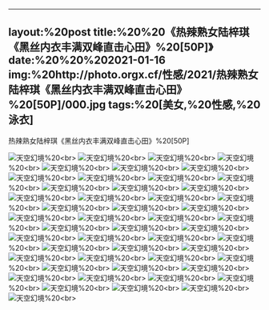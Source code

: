 ﻿---
layout:%20post
title:%20%20《热辣熟女陆梓琪《黑丝内衣丰满双峰直击心田》%20[50P]》
date:%20%20%202021-01-16
img:%20http://photo.orgx.cf/性感/2021/热辣熟女陆梓琪《黑丝内衣丰满双峰直击心田》%20[50P]/000.jpg
tags:%20[美女,%20性感,%20泳衣]
---

热辣熟女陆梓琪《黑丝内衣丰满双峰直击心田》%20[50P]



![天空幻境](http://photo.orgx.cf/性感/2021/热辣熟女陆梓琪《黑丝内衣丰满双峰直击心田》%20[50P]/001.jpg%20''天空幻境'')%20<br>
![天空幻境](http://photo.orgx.cf/性感/2021/热辣熟女陆梓琪《黑丝内衣丰满双峰直击心田》%20[50P]/002.jpg%20''天空幻境'')%20<br>
![天空幻境](http://photo.orgx.cf/性感/2021/热辣熟女陆梓琪《黑丝内衣丰满双峰直击心田》%20[50P]/003.jpg%20''天空幻境'')%20<br>
![天空幻境](http://photo.orgx.cf/性感/2021/热辣熟女陆梓琪《黑丝内衣丰满双峰直击心田》%20[50P]/004.jpg%20''天空幻境'')%20<br>
![天空幻境](http://photo.orgx.cf/性感/2021/热辣熟女陆梓琪《黑丝内衣丰满双峰直击心田》%20[50P]/005.jpg%20''天空幻境'')%20<br>
![天空幻境](http://photo.orgx.cf/性感/2021/热辣熟女陆梓琪《黑丝内衣丰满双峰直击心田》%20[50P]/006.jpg%20''天空幻境'')%20<br>
![天空幻境](http://photo.orgx.cf/性感/2021/热辣熟女陆梓琪《黑丝内衣丰满双峰直击心田》%20[50P]/007.jpg%20''天空幻境'')%20<br>
![天空幻境](http://photo.orgx.cf/性感/2021/热辣熟女陆梓琪《黑丝内衣丰满双峰直击心田》%20[50P]/008.jpg%20''天空幻境'')%20<br>
![天空幻境](http://photo.orgx.cf/性感/2021/热辣熟女陆梓琪《黑丝内衣丰满双峰直击心田》%20[50P]/009.jpg%20''天空幻境'')%20<br>
![天空幻境](http://photo.orgx.cf/性感/2021/热辣熟女陆梓琪《黑丝内衣丰满双峰直击心田》%20[50P]/010.jpg%20''天空幻境'')%20<br>
![天空幻境](http://photo.orgx.cf/性感/2021/热辣熟女陆梓琪《黑丝内衣丰满双峰直击心田》%20[50P]/011.jpg%20''天空幻境'')%20<br>
![天空幻境](http://photo.orgx.cf/性感/2021/热辣熟女陆梓琪《黑丝内衣丰满双峰直击心田》%20[50P]/012.jpg%20''天空幻境'')%20<br>
![天空幻境](http://photo.orgx.cf/性感/2021/热辣熟女陆梓琪《黑丝内衣丰满双峰直击心田》%20[50P]/013.jpg%20''天空幻境'')%20<br>
![天空幻境](http://photo.orgx.cf/性感/2021/热辣熟女陆梓琪《黑丝内衣丰满双峰直击心田》%20[50P]/014.jpg%20''天空幻境'')%20<br>
![天空幻境](http://photo.orgx.cf/性感/2021/热辣熟女陆梓琪《黑丝内衣丰满双峰直击心田》%20[50P]/015.jpg%20''天空幻境'')%20<br>
![天空幻境](http://photo.orgx.cf/性感/2021/热辣熟女陆梓琪《黑丝内衣丰满双峰直击心田》%20[50P]/016.jpg%20''天空幻境'')%20<br>
![天空幻境](http://photo.orgx.cf/性感/2021/热辣熟女陆梓琪《黑丝内衣丰满双峰直击心田》%20[50P]/017.jpg%20''天空幻境'')%20<br>
![天空幻境](http://photo.orgx.cf/性感/2021/热辣熟女陆梓琪《黑丝内衣丰满双峰直击心田》%20[50P]/018.jpg%20''天空幻境'')%20<br>
![天空幻境](http://photo.orgx.cf/性感/2021/热辣熟女陆梓琪《黑丝内衣丰满双峰直击心田》%20[50P]/019.jpg%20''天空幻境'')%20<br>
![天空幻境](http://photo.orgx.cf/性感/2021/热辣熟女陆梓琪《黑丝内衣丰满双峰直击心田》%20[50P]/020.jpg%20''天空幻境'')%20<br>
![天空幻境](http://photo.orgx.cf/性感/2021/热辣熟女陆梓琪《黑丝内衣丰满双峰直击心田》%20[50P]/021.jpg%20''天空幻境'')%20<br>
![天空幻境](http://photo.orgx.cf/性感/2021/热辣熟女陆梓琪《黑丝内衣丰满双峰直击心田》%20[50P]/022.jpg%20''天空幻境'')%20<br>
![天空幻境](http://photo.orgx.cf/性感/2021/热辣熟女陆梓琪《黑丝内衣丰满双峰直击心田》%20[50P]/023.jpg%20''天空幻境'')%20<br>
![天空幻境](http://photo.orgx.cf/性感/2021/热辣熟女陆梓琪《黑丝内衣丰满双峰直击心田》%20[50P]/024.jpg%20''天空幻境'')%20<br>
![天空幻境](http://photo.orgx.cf/性感/2021/热辣熟女陆梓琪《黑丝内衣丰满双峰直击心田》%20[50P]/025.jpg%20''天空幻境'')%20<br>
![天空幻境](http://photo.orgx.cf/性感/2021/热辣熟女陆梓琪《黑丝内衣丰满双峰直击心田》%20[50P]/026.jpg%20''天空幻境'')%20<br>
![天空幻境](http://photo.orgx.cf/性感/2021/热辣熟女陆梓琪《黑丝内衣丰满双峰直击心田》%20[50P]/027.jpg%20''天空幻境'')%20<br>
![天空幻境](http://photo.orgx.cf/性感/2021/热辣熟女陆梓琪《黑丝内衣丰满双峰直击心田》%20[50P]/028.jpg%20''天空幻境'')%20<br>
![天空幻境](http://photo.orgx.cf/性感/2021/热辣熟女陆梓琪《黑丝内衣丰满双峰直击心田》%20[50P]/029.jpg%20''天空幻境'')%20<br>
![天空幻境](http://photo.orgx.cf/性感/2021/热辣熟女陆梓琪《黑丝内衣丰满双峰直击心田》%20[50P]/030.jpg%20''天空幻境'')%20<br>
![天空幻境](http://photo.orgx.cf/性感/2021/热辣熟女陆梓琪《黑丝内衣丰满双峰直击心田》%20[50P]/031.jpg%20''天空幻境'')%20<br>
![天空幻境](http://photo.orgx.cf/性感/2021/热辣熟女陆梓琪《黑丝内衣丰满双峰直击心田》%20[50P]/032.jpg%20''天空幻境'')%20<br>
![天空幻境](http://photo.orgx.cf/性感/2021/热辣熟女陆梓琪《黑丝内衣丰满双峰直击心田》%20[50P]/033.jpg%20''天空幻境'')%20<br>
![天空幻境](http://photo.orgx.cf/性感/2021/热辣熟女陆梓琪《黑丝内衣丰满双峰直击心田》%20[50P]/034.jpg%20''天空幻境'')%20<br>
![天空幻境](http://photo.orgx.cf/性感/2021/热辣熟女陆梓琪《黑丝内衣丰满双峰直击心田》%20[50P]/035.jpg%20''天空幻境'')%20<br>
![天空幻境](http://photo.orgx.cf/性感/2021/热辣熟女陆梓琪《黑丝内衣丰满双峰直击心田》%20[50P]/036.jpg%20''天空幻境'')%20<br>
![天空幻境](http://photo.orgx.cf/性感/2021/热辣熟女陆梓琪《黑丝内衣丰满双峰直击心田》%20[50P]/037.jpg%20''天空幻境'')%20<br>
![天空幻境](http://photo.orgx.cf/性感/2021/热辣熟女陆梓琪《黑丝内衣丰满双峰直击心田》%20[50P]/038.jpg%20''天空幻境'')%20<br>
![天空幻境](http://photo.orgx.cf/性感/2021/热辣熟女陆梓琪《黑丝内衣丰满双峰直击心田》%20[50P]/039.jpg%20''天空幻境'')%20<br>
![天空幻境](http://photo.orgx.cf/性感/2021/热辣熟女陆梓琪《黑丝内衣丰满双峰直击心田》%20[50P]/040.jpg%20''天空幻境'')%20<br>
![天空幻境](http://photo.orgx.cf/性感/2021/热辣熟女陆梓琪《黑丝内衣丰满双峰直击心田》%20[50P]/041.jpg%20''天空幻境'')%20<br>
![天空幻境](http://photo.orgx.cf/性感/2021/热辣熟女陆梓琪《黑丝内衣丰满双峰直击心田》%20[50P]/042.jpg%20''天空幻境'')%20<br>
![天空幻境](http://photo.orgx.cf/性感/2021/热辣熟女陆梓琪《黑丝内衣丰满双峰直击心田》%20[50P]/043.jpg%20''天空幻境'')%20<br>
![天空幻境](http://photo.orgx.cf/性感/2021/热辣熟女陆梓琪《黑丝内衣丰满双峰直击心田》%20[50P]/044.jpg%20''天空幻境'')%20<br>
![天空幻境](http://photo.orgx.cf/性感/2021/热辣熟女陆梓琪《黑丝内衣丰满双峰直击心田》%20[50P]/045.jpg%20''天空幻境'')%20<br>
![天空幻境](http://photo.orgx.cf/性感/2021/热辣熟女陆梓琪《黑丝内衣丰满双峰直击心田》%20[50P]/046.jpg%20''天空幻境'')%20<br>
![天空幻境](http://photo.orgx.cf/性感/2021/热辣熟女陆梓琪《黑丝内衣丰满双峰直击心田》%20[50P]/047.jpg%20''天空幻境'')%20<br>
![天空幻境](http://photo.orgx.cf/性感/2021/热辣熟女陆梓琪《黑丝内衣丰满双峰直击心田》%20[50P]/048.jpg%20''天空幻境'')%20<br>
![天空幻境](http://photo.orgx.cf/性感/2021/热辣熟女陆梓琪《黑丝内衣丰满双峰直击心田》%20[50P]/049.jpg%20''天空幻境'')%20<br>
![天空幻境](http://photo.orgx.cf/性感/2021/热辣熟女陆梓琪《黑丝内衣丰满双峰直击心田》%20[50P]/050.jpg%20''天空幻境'')%20<br>
